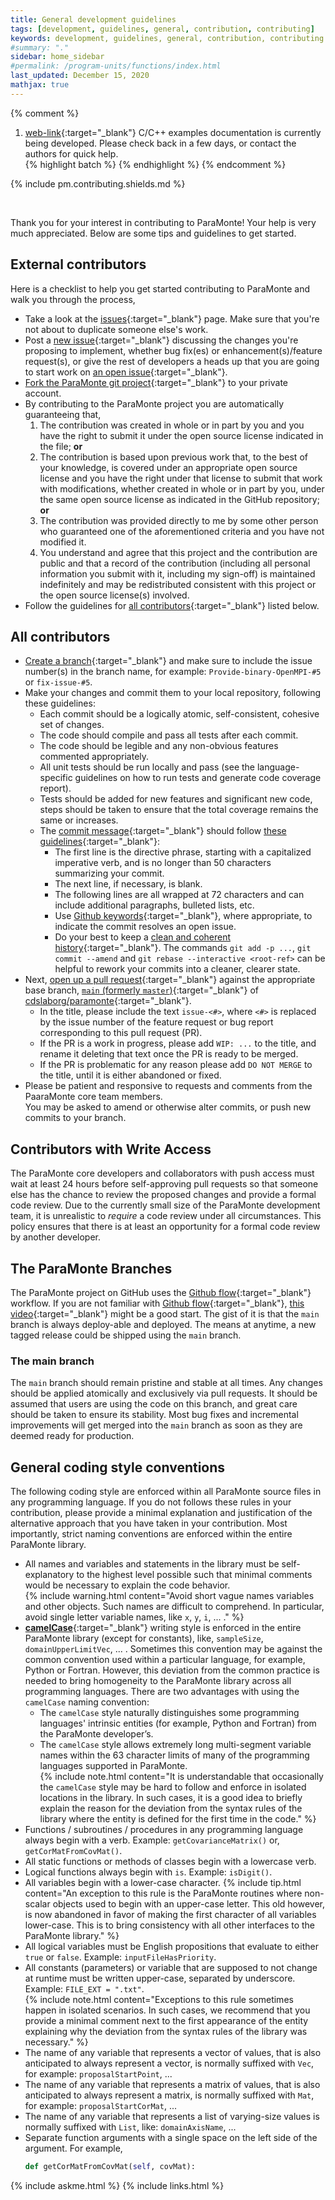 ```yaml
---
title: General development guidelines
tags: [development, guidelines, general, contribution, contributing]
keywords: development, guidelines, general, contribution, contributing
#summary: "."
sidebar: home_sidebar
#permalink: /program-units/functions/index.html
last_updated: December 15, 2020
mathjax: true
---
```


{% comment %}
1. [web-link](){:target="_blank"}
C/C++ examples documentation is currently being developed. Please check back in a few days, or contact the authors for quick help.  
{% highlight batch %}
{% endhighlight %}
{% endcomment %}

<div id="toc"></div>  

{% include pm.contributing.shields.md %}

<br>

Thank you for your interest in contributing to ParaMonte! Your help is very much appreciated. 
Below are some tips and guidelines to get started. 

## External contributors  

Here is a checklist to help you get started contributing to ParaMonte and walk you through the process,  

+   Take a look at the [issues](https://github.com/cdslaborg/paramonte/issues){:target="_blank"} page. Make sure that you're not about to duplicate someone else's work.  
+   Post a [new issue](https://github.com/cdslaborg/paramonte/issues/new/choose){:target="_blank"} discussing the changes you're proposing to implement, 
    whether bug fix(es) or enhancement(s)/feature request(s), 
    or give the rest of developers a heads up that you are going to start work on [an open issue](https://github.com/cdslaborg/paramonte/issues){:target="_blank"}.  
+   [Fork the ParaMonte git project](https://help.github.com/articles/fork-a-repo/){:target="_blank"} to your private account.  
+   By contributing to the ParaMonte project you are automatically guaranteeing that,  
    1.  The contribution was created in whole or in part by you and you have the right to submit it under the open source license indicated in the file; **or**  
    1.  The contribution is based upon previous work that, to the best of your knowledge, 
    is covered under an appropriate open source license and you have the right under that license to submit that work with modifications, 
    whether created in whole or in part by you, under the same open source license as indicated in the GitHub repository; **or**  
    1.  The contribution was provided directly to me by some other person who guaranteed one of the aforementioned criteria and you have not modified it.  
    1.  You understand and agree that this project and the contribution are public and that a record of the contribution 
        (including all personal information you submit with it, including my sign-off) is maintained indefinitely 
        and may be redistributed consistent with this project or the open source license(s) involved.  
+   Follow the guidelines for [all contributors](#all-contributors){:target="_blank"} listed below.  

## All contributors  

+   [Create a branch](https://help.github.com/articles/creating-and-deleting-branches-within-your-repository/){:target="_blank"} and make sure to include the issue number(s) in the branch name, for example: `Provide-binary-OpenMPI-#5` or `fix-issue-#5`.  
+   Make your changes and commit them to your local repository, following these guidelines:  
    +   Each commit should be a logically atomic, self-consistent, cohesive set of changes.  
    +   The code should compile and pass all tests after each commit.  
    +   The code should be legible and any non-obvious features commented appropriately.  
    +   All unit tests should be run locally and pass (see the language-specific guidelines on how to run tests and generate code coverage report). 
    +   Tests should be added for new features and significant new code, 
        steps should be taken to ensure that the total coverage remains the same or increases.
    +   The [commit message](https://robots.thoughtbot.com/5-useful-tips-for-a-better-commit-message){:target="_blank"} should follow [these guidelines](https://tbaggery.com/2008/04/19/a-note-about-git-commit-messages.html){:target="_blank"}:  
        +   The first line is the directive phrase, starting with a capitalized imperative verb, and is no longer than 50 characters summarizing your commit.  
        +   The next line, if necessary, is blank.  
        +   The following lines are all wrapped at 72 characters and can include additional paragraphs, bulleted lists, etc.  
        +   Use [Github keywords](https://help.github.com/articles/closing-issues-via-commit-messages/#closing-an-issue-in-a-different-repository){:target="_blank"}, where appropriate, to indicate the commit resolves an open issue.  
        +   Do your best to keep a [clean and coherent history](https://www.notion.so/reviewboard/Keeping-Commit-Histories-Clean-0f717c4e802c4a0ebd852cf9337ce5d2){:target="_blank"}. 
            The commands `git add -p ...`, `git commit --amend` and `git rebase --interactive <root-ref>` 
            can be helpful to rework your commits into a cleaner, clearer state.  
+   Next, [open up a pull request](https://github.com/cdslaborg/paramonte/compare){:target="_blank"} against the appropriate base branch, [`main` (formerly `master`)](https://github.com/cdslaborg/paramonte/tree/main){:target="_blank"} of [cdslaborg/paramonte](https://github.com/cdslaborg/paramonte){:target="_blank"}.  
    +   In the title, please include the text `issue-<#>`, where `<#>` is replaced by 
        the issue number of the feature request or bug report corresponding to this pull request (PR).  
    +   If the PR is a work in progress, please add `WIP: ...` to the title, and rename it deleting that text once the PR is ready to be merged.  
    +   If the PR is problematic for any reason please add `DO NOT MERGE` to the title, until it is either abandoned or fixed.  
+   Please be patient and responsive to requests and comments from the PaaraMonte core team members.  
    You may be asked to amend or otherwise alter commits, or push new commits to your branch.  

## Contributors with Write Access  

The ParaMonte core developers and collaborators with push access must wait at least 24 hours before self-approving 
pull requests so that someone else has the chance to review the proposed changes and provide a formal code review. 
Due to the currently small size of the ParaMonte development team, it is unrealistic to *require* a code review under 
all circumstances. This policy ensures that there is at least an opportunity for a formal code review by another developer.  

## The ParaMonte Branches  

The ParaMonte project on GitHub uses the [Github flow](https://guides.github.com/introduction/flow/){:target="_blank"} workflow. If you are not familiar with [Github flow](https://guides.github.com/introduction/flow/){:target="_blank"}, [this video](https://www.youtube.com/watch?v=EwWZbyjDs9c&feature=youtu.be&list=PLg7s6cbtAD17uAwaZwiykDci_q3te3CTY){:target="_blank"} might be a good start. The gist of it is that the `main` branch is always deploy-able and deployed. The means at anytime, a new tagged release could be shipped using the `main` branch.

### The main branch  

The `main` branch should remain pristine and stable at all times. Any changes should be applied atomically and exclusively via pull requests. It should be assumed that users are using the code on this branch,
and great care should be taken to ensure its stability. Most bug fixes and incremental improvements will get merged into the `main` branch as soon as they are deemed ready for production.

## General coding style conventions  

The following coding style are enforced within all ParaMonte source files in any programming language. If you do not follows these rules in your contribution, please provide a minimal explanation and justification of the alternative approach that you have taken in your contribution. Most importantly, strict naming conventions are enforced within the entire ParaMonte library.  

+   All names and variables and statements in the library must be self-explanatory to the highest level possible such that minimal comments would be necessary to explain the code behavior.  
    {% include warning.html content="Avoid short vague names variables and other objects. Such names are difficult to comprehend. In particular, avoid single letter variable names, like `x`, `y`, `i`, ... ." %}
+   [**camelCase**](https://en.wikipedia.org/wiki/Camel_case){:target="_blank"} writing style is enforced in the entire ParaMonte library (except for constants), like, `sampleSize`, `domainUpperLimitVec`, ... .  Sometimes this convention may be against the common convention used within a particular language, for example, Python or Fortran. However, this deviation from the common practice is needed to bring homogeneity to the ParaMonte library across all programming languages. There are two advantages with using the `camelCase` naming convention:  
    +   The `camelCase` style naturally distinguishes some programming languages' intrinsic entities (for example, Python and Fortran) from the ParaMonte developer’s.  
    +   The `camelCase` style allows extremely long multi-segment variable names within the 63 character limits of many of the programming languages supported in ParaMonte.  
    {% include note.html content="It is understandable that occasionally the `camelCase` style may be hard to follow and enforce in isolated locations in the library. In such cases, it is a good idea to briefly explain the reason for the deviation from the syntax rules of the library where the entity is defined for the first time in the code." %}
+   Functions / subroutines / procedures in any programming language always begin with a verb. Example: `getCovarianceMatrix()` or, `getCorMatFromCovMat()`.  
+   All static functions or methods of classes begin with a lowercase verb.
+   Logical functions always begin with `is`. Example: `isDigit()`.  
+   All variables begin with a lower-case character. 
    {% include tip.html content="An exception to this rule is the ParaMonte routines where non-scalar objects used to begin with an upper-case letter. This old however, is now abandoned in favor of making the first character of all variables lower-case. This is to bring consistency with all other interfaces to the ParaMonte library." %}  
+   All logical variables must be English propositions that evaluate to either `true` or `false`. Example: `inputFileHasPriority`.  
+   All constants (parameters) or variable that are supposed to not change at runtime must be written upper-case, separated by underscore. Example: `FILE_EXT = ".txt"`.  
    {% include note.html content="Exceptions to this rule sometimes happen in isolated scenarios. In such cases, we recommend that you provide a minimal comment next to the first appearance of the entity explaining why the deviation from the syntax rules of the library was necessary." %}  
+   The name of any variable that represents a vector of values, that is also anticipated to always represent a vector, is normally suffixed with `Vec`, for example: `proposalStartPoint`, ...
+   The name of any variable that represents a matrix of values, that is also anticipated to always represent a matrix, is normally suffixed with `Mat`, for example: `proposalStartCorMat`, ...
+   The name of any variable that represents a list of varying-size values is normally suffixed with `List`, like: `domainAxisName`, ...
+   Separate function arguments with a single space on the left side of the argument. For example,  
    ```python  
    def getCorMatFromCovMat(self, covMat):
    ```  

{% include askme.html %}
{% include links.html %}
